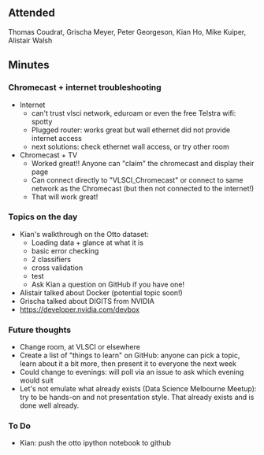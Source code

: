 ## Attended

Thomas Coudrat, Grischa Meyer, Peter Georgeson, Kian Ho, Mike Kuiper, Alistair Walsh

## Minutes

### Chromecast + internet troubleshooting
* Internet
  * can't trust vlsci network, eduroam or even the free Telstra wifi: spotty
  * Plugged router: works great but wall ethernet did not provide internet access
  * next solutions: check ethernet wall access, or try other room
* Chromecast + TV
  * Worked great!! Anyone can "claim" the chromecast and display their page
  * Can connect directly to "VLSCI_Chromecast" or connect to same network as the Chromecast (but then not connected to the internet!)
  * That will work great!

### Topics on the day
* Kian's walkthrough on the Otto dataset:
  * Loading data + glance at what it is
  * basic error checking
  * 2 classifiers
  * cross validation
  * test
  * Ask Kian a question on GitHub if you have one!
* Alistair talked about Docker (potential topic soon!)
* Grischa talked about DIGITS from NVIDIA
 * https://developer.nvidia.com/devbox
  
### Future thoughts
* Change room, at VLSCI or elsewhere
* Create a list of "things to learn" on GitHub: anyone can pick a topic, learn about it a bit more, then present it to everyone the next week
* Could change to evenings: will poll via an issue to ask which evening would suit
* Let's not emulate what already exists (Data Science Melbourne Meetup): try to be hands-on and not presentation style. That already exists and is done well already.

### To Do
* Kian: push the otto ipython notebook to github
